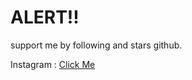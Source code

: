 # ALERT!!
support me by following and stars github.
<p>Instagram : <td><a target="_blank" href="https://www.instagram.com/ragil_iygd77">Click Me</a></td></p>
